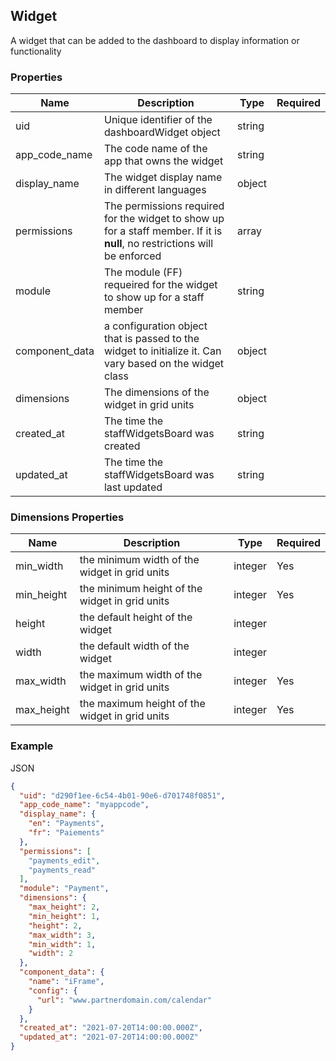 ## Widget

A widget that can be added to the dashboard to display information or functionality

### Properties

| Name | Description | Type | Required |
| --- | --- | --- | --- |
| uid | Unique identifier of the dashboardWidget object | string |  |
| app_code_name | The code name of the app that owns the widget | string |  |
| display_name | The widget display name in different languages | object |  |
| permissions | The permissions required for the widget to show up for a staff member. If it is **null**, no restrictions will be enforced | array<unknown> |  |
| module | The module (FF) requeired for the widget to show up for a staff member | string |  |
| component_data | a configuration object that is passed to the widget to initialize it. Can vary based on the widget class | object |  |
| dimensions | The dimensions of the widget in grid units | object |  |
| created_at | The time the staffWidgetsBoard was created | string |  |
| updated_at | The time the staffWidgetsBoard was last updated | string |  |

### Dimensions Properties

| Name | Description | Type | Required |
| --- | --- | --- | --- |
| min_width | the minimum width of the widget in grid units | integer | Yes |
| min_height | the minimum height of the widget in grid units | integer | Yes |
| height | the default height of the widget | integer |  |
| width | the default width of the widget | integer |  |
| max_width | the maximum width of the widget in grid units | integer | Yes |
| max_height | the maximum height of the widget in grid units | integer | Yes |

### Example

JSON

```json
{
  "uid": "d290f1ee-6c54-4b01-90e6-d701748f0851",
  "app_code_name": "myappcode",
  "display_name": {
    "en": "Payments",
    "fr": "Paiements"
  },
  "permissions": [
    "payments_edit",
    "payments_read"
  ],
  "module": "Payment",
  "dimensions": {
    "max_height": 2,
    "min_height": 1,
    "height": 2,
    "max_width": 3,
    "min_width": 1,
    "width": 2
  },
  "component_data": {
    "name": "iFrame",
    "config": {
      "url": "www.partnerdomain.com/calendar"
    }
  },
  "created_at": "2021-07-20T14:00:00.000Z",
  "updated_at": "2021-07-20T14:00:00.000Z"
}
```
